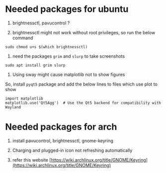 # Needed packages for ubuntu

1. brightnessctl, pavucontrol ?

1. brightnessctl might not work without root privileges, so run the below command

```
sudo chmod u+s $(which brightnessctl)
```

1. need the packages `grim` and `slurp` to take screenshots

```
sudo apt install grim slurp
```

1. Using sway might cause matplotlib not to show figures

So, install `pyqt5` package
and add the below lines to files which use plot to show

```
import matplotlib
matplotlib.use('Qt5Agg')  # Use the Qt5 backend for compatibility with Wayland
```

# Needed packages for arch

1. install pavucontrol, brightnessctl, gnome-keyring

1. Charging and plugged-in icon not refreshing automatically

1. refer this website [https://wiki.archlinux.org/title/GNOME/Keyring](https://wiki.archlinux.org/title/GNOME/Keyring)
